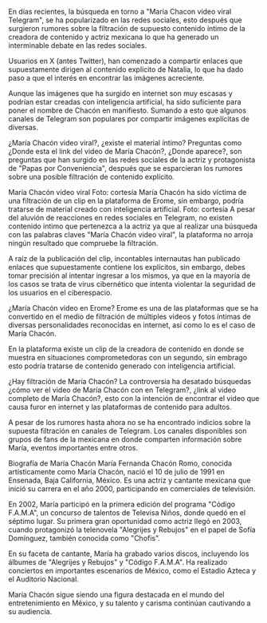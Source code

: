 En días recientes, la búsqueda en torno a "Maria Chacon video viral Telegram", se ha popularizado en las redes sociales, esto después que surgieron rumores sobre la filtración de supuesto contenido íntimo de la creadora de contenido y actriz mexicana lo que ha generado un interminable debate en las redes sociales.

Usuarios en X (antes Twitter), han comenzado a compartir enlaces que supuestamente dirigen al contenido explícito de Natalia, lo que ha dado paso a que el interés en encontrar las imágenes acreciente.

Aunque las imágenes que ha surgido en internet son muy escasas y podrían estar creadas con inteligencia artificial, ha sido suficiente para poner el nombre de Chacón en manifiesto. Sumando a esto que algunos canales de Telegram son populares por compartir imágenes explícitas de diversas.


¿María Chacón video viral?, ¿existe el material íntimo?
Preguntas como ¿Donde esta el link del video de María Chacón?, ¿Donde aparece?, son preguntas que han surgido en las redes sociales de la actriz y protagonista de "Papas por Conveniencia", después que se esparcieran los rumores sobre una posible filtración de contenido explícito.

María Chacón video viral Foto: cortesía 
María Chacón ha sido víctima de una filtración de un clip en la plataforma de Erome, sin embargo, podría tratarse de material creado con inteligencia artificial. Foto: cortesía
A pesar del aluvión de reacciones en redes sociales en Telegram, no existen contenido intimo que pertenezca a la actriz ya que al realizar una búsqueda con las palabras claves "María Chacón video viral", la plataforma no arroja ningún resultado que compruebe la filtración.

A raíz de la publicación del clip, incontables internautas han publicado enlaces que supuestamente contiene los explícitos, sin embargo, debes tomar precisión al intentar ingresar a los mismos, ya que en la mayoría de los casos se trata de virus cibernético que intenta violentar la seguridad de los usuarios en el ciberespacio.

¿María Chacón video en Erome?
Erome es una de las plataformas que se ha convertido en el medio de filtración de múltiples videos y fotos íntimas de diversas personalidades reconocidas en internet, así como lo es el caso de María Chacón.

En la plataforma existe un clip de la creadora de contenido en donde se muestra en situaciones comprometedoras con un segundo, sin embrago esto podría tratarse de contenido generado con inteligencia artificial.

¿Hay filtración de María Chacón?
La controversia ha desatado búsquedas ¿cómo ver el video de María Chacón con en Telegram?, ¿link al video completo de María Chacón?, esto con la intención de encontrar el video que causa furor en internet y las plataformas de contenido para adultos.


A pesar de los rumores hasta ahora no se ha encontrado indicios sobre la supuesta filtración en canales de Telegram. Los canales disponibles son grupos de fans de la mexicana en donde comparten información sobre María, eventos importantes entre otros.

Biografía de María Chacón
María Fernanda Chacón Romo, conocida artísticamente como María Chacón, nació el 10 de julio de 1991 en Ensenada, Baja California, México. Es una actriz y cantante mexicana que inició su carrera en el año 2000, participando en comerciales de televisión.

En 2002, María participó en la primera edición del programa "Código F.A.M.A", un concurso de talentos de Televisa Niños, donde quedó en el séptimo lugar. Su primera gran oportunidad como actriz llegó en 2003, cuando protagonizó la telenovela "Alegrijes y Rebujos" en el papel de Sofía Domínguez, también conocida como "Chofis".

En su faceta de cantante, María ha grabado varios discos, incluyendo los álbumes de "Alegrijes y Rebujos" y "Código F.A.M.A". Ha realizado conciertos en importantes escenarios de México, como el Estadio Azteca y el Auditorio Nacional.

María Chacón sigue siendo una figura destacada en el mundo del entretenimiento en México, y su talento y carisma continúan cautivando a su audiencia.
